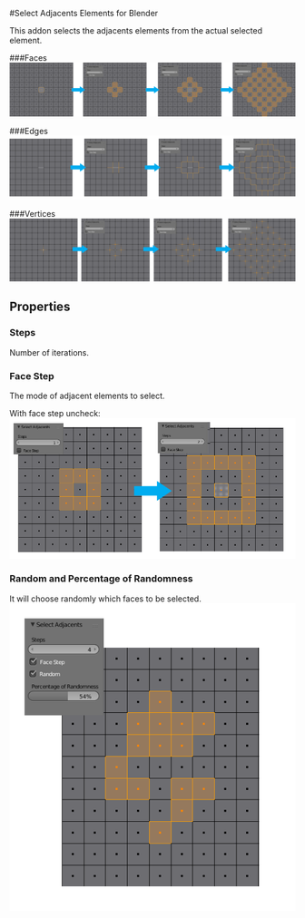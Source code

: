 #Select Adjacents Elements for Blender

This addon selects the adjacents elements from the actual selected element. 

###Faces
![alt tag](https://github.com/Maralbas/selectAdjacents/blob/master/.imagesReadme/faces.png)

###Edges
![alt tag](https://github.com/Maralbas/selectAdjacents/blob/master/.imagesReadme/edges.png)

###Vertices
![alt tag](https://github.com/Maralbas/selectAdjacents/blob/master/.imagesReadme/verts.png)

## Properties

### Steps

Number of iterations.

### Face Step

The mode of adjacent elements to select.

With face step uncheck:
![alt tag](https://github.com/Maralbas/selectAdjacents/blob/master/.imagesReadme/face_step.png)

### Random and Percentage of Randomness

It will choose randomly which faces to be selected.
![alt tag](https://github.com/Maralbas/selectAdjacents/blob/master/.imagesReadme/random.png)
